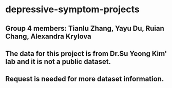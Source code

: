 # depressive-symptom-projects

## Group 4 members: Tianlu Zhang, Yayu Du, Ruian Chang, Alexandra Krylova
## The data for this project is from Dr.Su Yeong Kim' lab and it is not a public dataset. 
## Request is needed for more dataset information.
